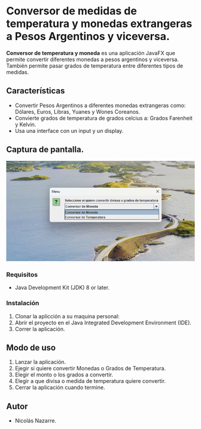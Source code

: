 
# Conversor de medidas de temperatura y monedas extrangeras a Pesos Argentinos y viceversa.

**Conversor de temperatura y moneda** es una aplicación JavaFX  que permite convertir diferentes monedas a pesos argentinos y viceversa. También permite pasar grados de temperatura entre diferentes tipos de medidas.

## Características

- Convertir Pesos Argentinos a diferentes monedas extrangeras como: Dólares, Euros, Libras, Yuanes y Wones Coreanos.
- Convierte grados de temperatura de grados celcius a: Grados Farenheit y Kelvin.
- Usa una interface con un input y un display.

## Captura de pantalla.

![Application Screenshot](Media/Captura-conversor.png)

### Requisitos

- Java Development Kit (JDK) 8 or later.

### Instalación

1. Clonar la aplicción a su maquina personal:
2. Abrir el proyecto en el Java Integrated Development Environment (IDE).
3. Correr la aplicación.

## Modo de uso

1. Lanzar la aplicación.
2. Ejegir si quiere convertir Monedas o Grados de Temperatura.
3. Elegir el monto o los grados a convertir.
4. Elegir a que divisa o medida de temperatura quiere convertir.
5. Cerrar la aplicación cuando termine.

## Autor
- Nicolás Nazarre.